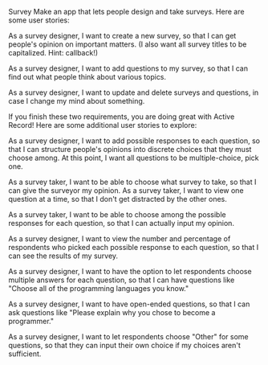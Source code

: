 Survey
Make an app that lets people design and take surveys. Here are some user stories:

As a survey designer, I want to create a new survey, so that I can get people's opinion on important matters. (I also want all survey titles to be capitalized. Hint: callback!)

As a survey designer, I want to add questions to my survey, so that I can find out what people think about various topics.

As a survey designer, I want to update and delete surveys and questions, in case I change my mind about something.

If you finish these two requirements, you are doing great with Active Record! Here are some additional user stories to explore:

As a survey designer, I want to add possible responses to each question, so that I can structure people's opinions into discrete choices that they must choose among. At this point, I want all questions to be multiple-choice, pick one.

As a survey taker, I want to be able to choose what survey to take, so that I can give the surveyor my opinion.
As a survey taker, I want to view one question at a time, so that I don't get distracted by the other ones.

As a survey taker, I want to be able to choose among the possible responses for each question, so that I can actually input my opinion.

As a survey designer, I want to view the number and percentage of respondents who picked each possible response to each question, so that I can see the results of my survey.

As a survey designer, I want to have the option to let respondents choose multiple answers for each question, so that I can have questions like "Choose all of the programming languages you know."

As a survey designer, I want to have open-ended questions, so that I can ask questions like "Please explain why you chose to become a programmer."

As a survey designer, I want to let respondents choose "Other" for some questions, so that they can input their own choice if my choices aren't sufficient.
